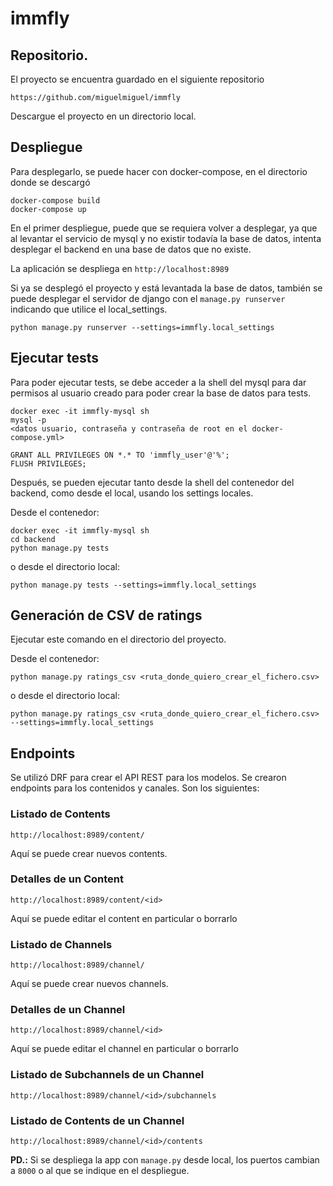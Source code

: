 # immfly

## Repositorio.

El proyecto se encuentra guardado en el siguiente repositorio
```
https://github.com/miguelmiguel/immfly
```
Descargue el proyecto en un directorio local.

## Despliegue

Para desplegarlo, se puede hacer con docker-compose, en el directorio donde se descargó
```
docker-compose build
docker-compose up
```

En el primer despliegue, puede que se requiera volver a desplegar, ya que al levantar el servicio
de mysql y no existir todavía la base de datos, intenta desplegar el backend en una base de datos que
no existe. 

La aplicación se despliega en `http://localhost:8989`

Si ya se desplegó el proyecto y está levantada la base de datos, también se puede desplegar el servidor 
de django con el `manage.py runserver` indicando que utilice el local_settings.

```
python manage.py runserver --settings=immfly.local_settings
```

## Ejecutar tests
Para poder ejecutar tests, se debe acceder a la shell del mysql para dar permisos al usuario creado
para poder crear la base de datos para tests.

```
docker exec -it immfly-mysql sh
mysql -p  
<datos usuario, contraseña y contraseña de root en el docker-compose.yml>

GRANT ALL PRIVILEGES ON *.* TO 'immfly_user'@'%';
FLUSH PRIVILEGES;
```

Después, se pueden ejecutar tanto desde la shell del contenedor del backend, como desde el local, usando los settings locales.

Desde el contenedor:
```
docker exec -it immfly-mysql sh
cd backend
python manage.py tests
```

o desde el directorio local:
```
python manage.py tests --settings=immfly.local_settings
```

## Generación de CSV de ratings
Ejecutar este comando en el directorio del proyecto.

Desde el contenedor:
```
python manage.py ratings_csv <ruta_donde_quiero_crear_el_fichero.csv>
```

o desde el directorio local:
```
python manage.py ratings_csv <ruta_donde_quiero_crear_el_fichero.csv>  --settings=immfly.local_settings
```

## Endpoints
Se utilizó DRF para crear el API REST para los modelos.
Se crearon endpoints para los contenidos y canales. Son los siguientes:

### Listado de Contents
```
http://localhost:8989/content/
```
Aquí se puede crear nuevos contents.

### Detalles de un Content
```
http://localhost:8989/content/<id>
```
Aquí se puede editar el content en particular o borrarlo

### Listado de Channels
```
http://localhost:8989/channel/
```
Aquí se puede crear nuevos channels.

### Detalles de un Channel
```
http://localhost:8989/channel/<id>
```
Aquí se puede editar el channel en particular o borrarlo

### Listado de Subchannels de un Channel
```
http://localhost:8989/channel/<id>/subchannels
```
### Listado de Contents de un Channel
```
http://localhost:8989/channel/<id>/contents
```

**PD.:** Si se despliega la app con `manage.py` desde local, los puertos cambian a `8000` o al que se 
indique en el despliegue.